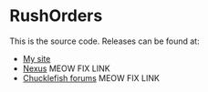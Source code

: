 # RushOrders
This is the source code. Releases can be found at:
* [My site](http://spacechase0.com/mods/stardew-valley/rush-orders/)
* [Nexus](http://www.nexusmods.com/stardewvalley/mods/-/) MEOW FIX LINK
* [Chucklefish forums](http://community.playstarbound.com/resources/-.-/) MEOW FIX LINK 
